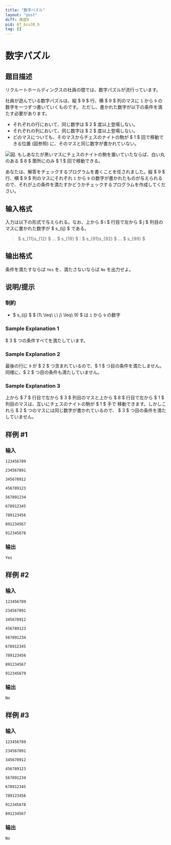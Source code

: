 ```yaml
---
title: "数字パズル"
layout: "post"
diff: 难度0
pid: AT_bcu30_b
tag: []
---
```


# 数字パズル

## 题目描述

[problemUrl]: https://atcoder.jp/contests/bcu30/tasks/bcu30_b

リクルートホールディングスの社員の間では、数字パズルが流行っています。

社員が遊んでいる数字パズルは、縦 $ 9 $ 行、横 $ 9 $ 列のマスに `1` から `9` の数字を一つずつ書いていくものです。 ただし、書かれた数字が以下の条件を満たす必要があります。

- それぞれの行において、同じ数字は $ 2 $ 度以上登場しない。
- それぞれの列において、同じ数字は $ 2 $ 度以上登場しない。
- どのマスについても、そのマスからチェスのナイトの駒が $ 1 $ 回で移動できる位置 (図参照) に、そのマスと同じ数字が書かれていない。

 ![](https://cdn.luogu.com.cn/upload/vjudge_pic/AT_bcu30_b/946fb7ff573b8522425c84197e9823c873e98a42.png)図. もしあなたが黒いマスにチェスのナイトの駒を置いていたならば、白い丸のある $ 8 $ 箇所にのみ $ 1 $ 回で移動できる。

 

あなたは、解答をチェックするプログラムを書くことを任されました。縦 $ 9 $ 行、横 $ 9 $ 列のマスにそれぞれ `1` から `9` の数字が書かれたものが与えられるので、それが上の条件を満たすかどうかチェックするプログラムを作成してください。

## 输入格式

入力は以下の形式で与えられる。なお、上から $ i $ 行目で左から $ j $ 列目のマスに書かれた数字が $ s_{ij} $ である。

> $ s_{11}s_{12} $ ... $ s_{19} $ : $ s_{91}s_{92} $ ... $ s_{99} $

## 输出格式

条件を満たすならば `Yes` を、満たさないならば `No` を出力せよ。

## 说明/提示

### 制約

- $ s_{ij} $ $ (1\ \leq\ i,\ j\ \leq\ 9) $ は `1` から `9` の数字

### Sample Explanation 1

$ 3 $ つの条件すべてを満たしています。

### Sample Explanation 2

最後の行に `9` が $ 2 $ つ含まれているので、$ 1 $ つ目の条件を満たしません。同様に、$ 2 $ つ目の条件も満たしていません。

### Sample Explanation 3

上から $ 7 $ 行目で左から $ 3 $ 列目のマスと上から $ 8 $ 行目で左から $ 1 $ 列目のマスは、互いにチェスのナイトの駒が $ 1 $ 手で 移動できます。しかしこれら $ 2 $ つのマスには同じ数字が書かれているので、 $ 3 $ つ目の条件を満たしていません。

## 样例 #1

### 输入

```
123456789
234567891
345678912
456789123
567891234
678912345
789123456
891234567
912345678
```

### 输出

```
Yes
```

## 样例 #2

### 输入

```
123456789
234567891
345678912
456789123
567891234
678912345
789123456
891234567
912345679
```

### 输出

```
No
```

## 样例 #3

### 输入

```
123456789
234567891
345678912
456789123
567891234
678912345
789123456
912345678
891234567
```

### 输出

```
No
```

